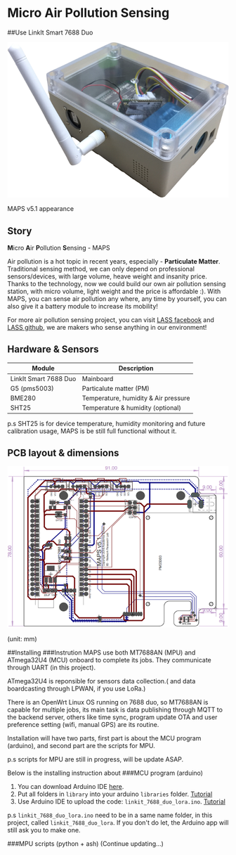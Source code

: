 # Micro Air Pollution Sensing
##Use LinkIt Smart 7688 Duo

![Image of appearance](https://github.com/jack77121/MAPS---LinkIt-Smart-7688-Duo/blob/master/MAPS_7688duo_RP1135C.png)

MAPS v5.1 appearance

## Story
**M**icro **A**ir **P**ollution **S**ensing - MAPS

Air pollution is a hot topic in recent years, especially - **Particulate Matter**. Traditional sensing method, we can only depend on professional sensors/devices, with large volume, heave weight and insanity price.
Thanks to the technology, now we could build our own air pollution sensing station, with micro volume, light weight and the price is affordable :). With MAPS, you can sense air pollution any where, any time by yourself, you can also give it a battery module to increase its mobility!

For more air pollution sensing project, you can visit [LASS facebook](https://www.facebook.com/groups/1607718702812067/) and [LASS github](https://github.com/LinkItONEDevGroup/LASS), we are makers who sense anything in our environment!

## Hardware & Sensors
Module     			 |	Description
---------------------|--------------
LinkIt Smart 7688 Duo|Mainboard
G5 (pms5003)			 |Particalute matter (PM)
BME280       			 |Temperature, humidity & Air pressure
SHT25					 |Temperature & humidity (optional)

p.s SHT25 is for device temperature, humidity monitoring and future calibration usage, MAPS is be still full functional without it.

## PCB layout & dimensions
![Image of pcb layout](https://github.com/jack77121/MAPS---LinkIt-Smart-7688-Duo/blob/master/PCB_layout.png)

(unit: mm)

##Installing
###Instrution
MAPS use both MT7688AN (MPU) and ATmega32U4 (MCU) onboard to complete its jobs. They communicate through UART (in this project). 

ATmega32U4 is reponsible for sensors data collection.( and data boardcasting through LPWAN, if you use LoRa.)

There is an OpenWrt Linux OS running on 7688 duo, so MT7688AN is capable for multiple jobs, its main task is data publishing through MQTT to the backend server, others like time sync, program update OTA and user preference setting (wifi, manual GPS) are its routine.

Installation will have two parts, first part is about the MCU program (arduino), and second part are the scripts for MPU.

p.s scripts for MPU are still in progress, will be update ASAP.
 

Below is the installing instruction about 
###MCU program (arduino)
1. You can download Arduino IDE [here](https://www.arduino.cc/en/Main/Software).
2. Put all folders in `library` into your arduino `libraries` folder. [Tutorial](https://www.arduino.cc/en/Guide/Libraries#toc5)
3. Use Arduino IDE to upload the code: `linkit_7688_duo_lora.ino`. [Tutorial](https://www.arduino.cc/en/Guide/HowtoUpload)

p.s `linkit_7688_duo_lora.ino` need to be in a same name folder, in this project, called `linkit_7688_duo_lora`. If you don't do let, the Arduino app will still ask you to make one. 

###MPU scripts (python + ash)
(Continue updating...)

